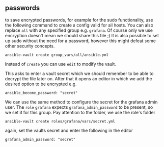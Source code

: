 ## passwords

to save encrypted passwords, for example for the sudo functionality, use the following command
to create a config valid for all hosts. You can also replace `all` with any specified group e.g. `grafana`.
Of course only we use encryption doesn't mean we should share this file ;)
It is also possible to set up sudo without the need for a password, however this might defeat some other security
concepts.

```
ansible-vault create group_vars/all/ansible.yml
```
Instead of `create` you can use `edit` to modify the vault. 

This asks to enter a vault secret which we should remember to be able to decrypt the file later on.
After that it opens an editor in which we add the desired option to be encrypted e.g. 

```
ansible_become_password: "secret"
```

We can use the same method to configure the secret for the grafana admin user.
The `role` `grafana` expects `grafana_admin_password` to be present, so we set it for this group. 
Pay attention to the folder, we use the role's folder

```
ansible-vault create roles/grafana/vars/secret.yml
```

again, set the vaults secret and enter the following in the editor

```
grafana_admin_password: "secret"
```